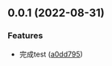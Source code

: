 ## 0.0.1 (2022-08-31)


### Features

* 完成test ([a0dd795](https://github.com/EthanZhong/we-signal/commit/a0dd79527ccecc3242d5b03aa26e0209770ea099))



